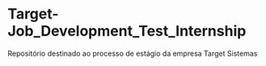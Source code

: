 # Target-Job_Development_Test_Internship
Repositório destinado ao processo de estágio da empresa Target Sistemas 
